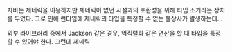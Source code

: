 자바는 제네릭을 이용하지만 제네릭이 없던 시절과의 호환성을 위해 타입 소거라는 장치를 두었다. 그로 인해 런타임에 제네릭의 타입을 특정할 수 없는 불상사가 발생하는데...

외부 라이브러리 중에서 Jackson 같은 경우, 역직렬화 같은 연산을 할 때 타입을 특정할 수 있어야 한다. 그런데 제네릭 